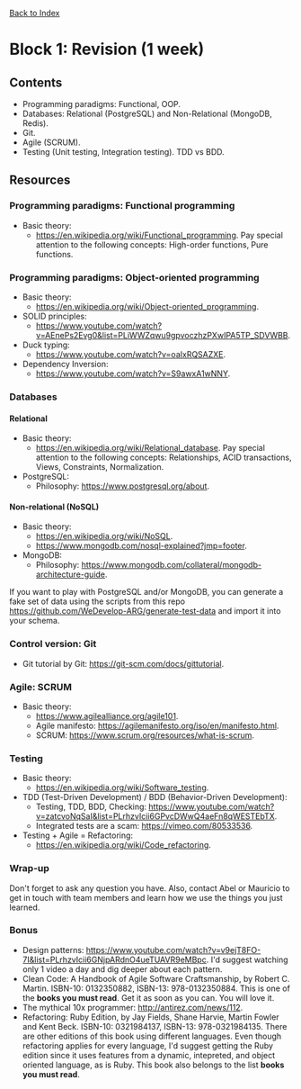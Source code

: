 [Back to Index](../../README.md)

# Block 1: Revision (1 week)

## Contents

- Programming paradigms: Functional, OOP.
- Databases: Relational (PostgreSQL) and Non-Relational (MongoDB, Redis).
- Git.
- Agile (SCRUM).
- Testing (Unit testing, Integration testing). TDD vs BDD.

## Resources

### Programming paradigms: Functional programming

- Basic theory:
  - https://en.wikipedia.org/wiki/Functional_programming. Pay special attention to the following concepts: High-order
    functions, Pure functions.

### Programming paradigms: Object-oriented programming

- Basic theory:
  - https://en.wikipedia.org/wiki/Object-oriented_programming.
- SOLID principles:
  - https://www.youtube.com/watch?v=AEnePs2Evg0&list=PLiWWZqwu9gpvoczhzPXwIPA5TP_SDVWBB.
- Duck typing:
  - https://www.youtube.com/watch?v=oaIxRQSAZXE.
- Dependency Inversion:
  - https://www.youtube.com/watch?v=S9awxA1wNNY.

### Databases

#### Relational

- Basic theory:
  - https://en.wikipedia.org/wiki/Relational_database. Pay special attention to the following concepts: Relationships,
    ACID transactions, Views, Constraints, Normalization.
- PostgreSQL:
  - Philosophy: https://www.postgresql.org/about.

#### Non-relational (NoSQL)

- Basic theory:
  - https://en.wikipedia.org/wiki/NoSQL.
  - https://www.mongodb.com/nosql-explained?jmp=footer.
- MongoDB:
  - Philosophy: https://www.mongodb.com/collateral/mongodb-architecture-guide.

If you want to play with PostgreSQL and/or MongoDB, you can generate a fake set of data using the scripts from this
repo https://github.com/WeDevelop-ARG/generate-test-data and import it into your schema.

### Control version: Git
- Git tutorial by Git: https://git-scm.com/docs/gittutorial.

### Agile: SCRUM

- Basic theory:
  - https://www.agilealliance.org/agile101.
  - Agile manifesto: https://agilemanifesto.org/iso/en/manifesto.html.
  - SCRUM: https://www.scrum.org/resources/what-is-scrum.

### Testing

- Basic theory:
  - https://en.wikipedia.org/wiki/Software_testing.
- TDD (Test-Driven Development) / BDD (Behavior-Driven Development):
  - Testing, TDD, BDD, Checking: https://www.youtube.com/watch?v=zatcvoNqSaI&list=PLrhzvIcii6GPvcDWwQ4aeFn8qWESTEbTX.
  - Integrated tests are a scam: https://vimeo.com/80533536.
- Testing + Agile = Refactoring:
  - https://en.wikipedia.org/wiki/Code_refactoring.

### Wrap-up

Don't forget to ask any question you have. Also, contact Abel or Mauricio to get in touch with team members and learn how we use the things you just learned.

### Bonus

- Design patterns: https://www.youtube.com/watch?v=v9ejT8FO-7I&list=PLrhzvIcii6GNjpARdnO4ueTUAVR9eMBpc. I'd suggest watching
  only 1 video a day and dig deeper about each pattern.
- Clean Code: A Handbook of Agile Software Craftsmanship, by Robert C. Martin. ISBN-10: 0132350882, ISBN-13: 978-0132350884.
  This is one of the **books you must read**. Get it as soon as you can. You will love it.
- The mythical 10x programmer: http://antirez.com/news/112.
- Refactoring: Ruby Edition, by Jay Fields, Shane Harvie, Martin Fowler and Kent Beck. ISBN-10: 0321984137,
  ISBN-13: 978-0321984135. There are other editions of this book using different languages. Even though refactoring applies
  for every language, I'd suggest getting the Ruby edition since it uses features from a dynamic, intepreted, and object
  oriented language, as is Ruby. This book also belongs to the list **books you must read**.
